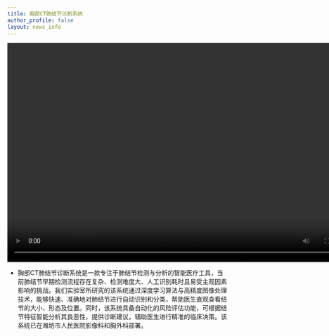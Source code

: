 ```yaml
---
title: 胸部CT肺结节诊断系统
author_profile: false
layout: news_info
---
```


<div style="text-align: center;">
    <video width="800" height="500" controls>
        <source src="{{ '/images/demo1.mp4' | relative_src }} " type="video/mp4">
        Your browser does not support the video tag.
    </video>
</div>

- 胸部CT肺结节诊断系统是一款专注于肺结节检测与分析的智能医疗工具，当前肺结节早期检测流程存在复杂、检测难度大、人工识别耗时且易受主观因素影响的挑战。我们实验室所研究的该系统通过深度学习算法与高精度图像处理技术，能够快速、准确地对肺结节进行自动识别和分类，帮助医生直观查看结节的大小、形态及位置。同时，该系统具备自动化的风险评估功能，可根据结节特征智能分析其良恶性，提供诊断建议，辅助医生进行精准的临床决策。该系统已在潍坊市人民医院影像科和胸外科部署。
